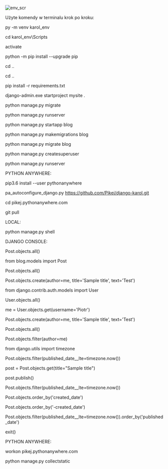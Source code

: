 ![env_scr](https://github.com/Pikei/django-karol/assets/32680376/0200cb88-9368-4077-b907-9f282873550d)

Użyte komendy w terminalu krok po kroku:

py -m venv karol_env

cd karol_env\Scripts

activate

python -m pip install --upgrade pip 

cd ..

cd ..

pip install -r requirements.txt

django-admin.exe startproject mysite .

python manage.py migrate

python manage.py runserver

python manage.py startapp blog

python manage.py makemigrations blog

python manage.py migrate blog

python manage.py createsuperuser

python manage.py runserver 

PYTHON ANYWHERE:

pip3.6 install --user pythonanywhere

pa_autoconfigure_django.py https://github.com/Pikei/django-karol.git

cd pikej.pythonanywhere.com

git pull

LOCAL:

python manage.py shell

DJANGO CONSOLE:

Post.objects.all()

from blog.models import Post

Post.objects.all()

Post.objects.create(author=me, title='Sample title', text='Test')

from django.contrib.auth.models import User

User.objects.all()

me = User.objects.get(username='Piotr')

Post.objects.create(author=me, title='Sample title', text='Test')

Post.objects.all()

Post.objects.filter(author=me)

from django.utils import timezone

Post.objects.filter(published_date__lte=timezone.now())

post = Post.objects.get(title="Sample title")

post.publish()

Post.objects.filter(published_date__lte=timezone.now())

Post.objects.order_by('created_date')

Post.objects.order_by('-created_date')

Post.objects.filter(published_date__lte=timezone.now()).order_by('published_date')

exit()

PYTHON ANYWHERE:

workon pikej.pythonanywhere.com

python manage.py collectstatic

